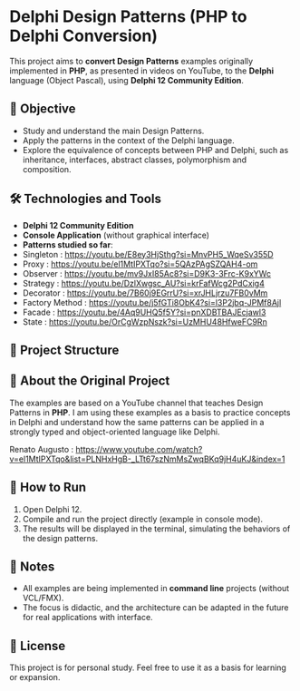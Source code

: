﻿# Delphi Design Patterns (PHP to Delphi Conversion)

This project aims to **convert Design Patterns** examples originally implemented in **PHP**, as presented in videos on YouTube, to the **Delphi** language (Object Pascal), using **Delphi 12 Community Edition**.

## 🎯 Objective

- Study and understand the main Design Patterns.
- Apply the patterns in the context of the Delphi language.
- Explore the equivalence of concepts between PHP and Delphi, such as inheritance, interfaces, abstract classes, polymorphism and composition.

## 🛠️ Technologies and Tools

- **Delphi 12 Community Edition**
- **Console Application** (without graphical interface)
- **Patterns studied so far**:
- Singleton : https://youtu.be/E8ey3HjSthg?si=MnvPH5_WqeSv355D
- Proxy : https://youtu.be/el1MtIPXTqo?si=5QAzPAgSZQAH4-om
- Observer : https://youtu.be/mv9JxI85Ac8?si=D9K3-3Frc-K9xYWc
- Strategy : https://youtu.be/DzlXwgsc_AU?si=krFafWcg2PdCxig4
- Decorator : https://youtu.be/7B60j9EGrrU?si=xrJHLjrzu7FB0vMm
- Factory Method : https://youtu.be/j5fGTi8ObK4?si=l3P2jbq-JPMf8Ajl
- Facade : https://youtu.be/4Aq9UHQ5f5Y?si=pnXDBTBAJEcjawl3
- State :  https://youtu.be/OrCgWzpNszk?si=UzMHU48HfweFC9Rn

## 📂 Project Structure

## 🧠 About the Original Project

The examples are based on a YouTube channel that teaches Design Patterns in **PHP**. I am using these examples as a basis to practice concepts in Delphi and understand how the same patterns can be applied in a strongly typed and object-oriented language like Delphi.

Renato Augusto : https://www.youtube.com/watch?v=el1MtIPXTqo&list=PLNHxHgB-_LTt67szNmMsZwqBKq9jH4uKJ&index=1

## 🚀 How to Run

1. Open Delphi 12.
2. Compile and run the project directly (example in console mode).
3. The results will be displayed in the terminal, simulating the behaviors of the design patterns.

## 📌 Notes

- All examples are being implemented in **command line** projects (without VCL/FMX).
- The focus is didactic, and the architecture can be adapted in the future for real applications with interface.

## 📖 License

This project is for personal study. Feel free to use it as a basis for learning or expansion.
